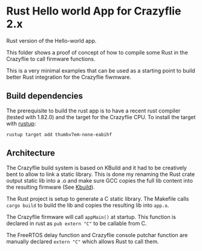 # Rust Hello world App for Crazyflie 2.x

Rust version of the Hello-world app.

This folder shows a proof of concept of how to compile some Rust in the Crazyflie to call firmware functions.

This is a very minimal examples that can be used as a starting point to build better Rust integration for the Crazyflie fiwmware.

## Build dependencies

The prerequisite to build the rust app is to have a recent rust compiler (tested with 1.82.0) and the target for the Crazyflie CPU.
To install the target with [rustup](https://rustup.rs):
```
rustup target add thumbv7em-none-eabihf
```

## Architecture

The Crazyflie build system is based on KBuild and it had to be creatively bent to allow to link a static library.
This is done my renaming the Rust crate output static lib into a .o and make sure GCC copies the full lib content into the resulting firmware (See [Kbuild](Kbuild)).

The Rust project is setup to generate a C static library.
The Makefile calls `cargo build` to build the lib and copies the resulting lib into ```app.o```.

The Crazyflie firmware will call `appMain()` at startup.
This function is declared in rust as `pub extern "C"` to be callable from C.

The FreeRTOS delay function and Crazyflie console putchar function are manually declared `extern "C"` which allows Rust to call them.